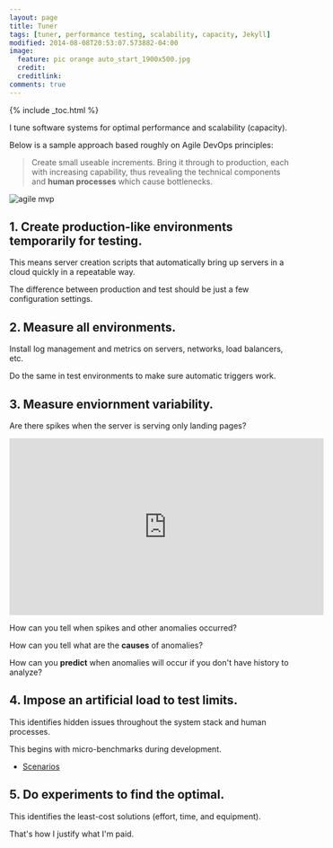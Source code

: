 ```yaml
---
layout: page
title: Tuner
tags: [tuner, performance testing, scalability, capacity, Jekyll]
modified: 2014-08-08T20:53:07.573882-04:00
image:
  feature: pic orange auto_start_1900x500.jpg
  credit:
  creditlink:
comments: true
---
```

{% include _toc.html %}

I tune software systems for optimal performance and scalability (capacity).

Below is a sample approach based roughly on Agile DevOps principles:

> Create small useable increments. Bring it through to production, each with increasing capability, 
thus revealing the technical components and <strong>human processes</strong> 
which cause bottlenecks.


<img alt="agile mvp" src="https://cloud.githubusercontent.com/assets/300046/12909852/f64315f0-ceb9-11e5-8540-0c0046047881.jpg">


## 1\. Create production-like environments temporarily for testing.

   This means server creation scripts that automatically bring up servers in a cloud
   quickly in a repeatable way.

   The difference between production and test should be just a few configuration settings.

## 2\. Measure all environments.

   Install log management and metrics on servers, networks, load balancers, etc.

   Do the same in test environments to make sure automatic triggers work.

## 3\. Measure enviornment variability.

   Are there spikes when the server is serving only landing pages?

   <iframe width="560" height="315" src="https://www.youtube.com/embed/6VmAX3DM78s" frameborder="0" allowfullscreen> </iframe>

   How can you tell when spikes and other anomalies occurred?

   How can you tell what are the **causes** of anomalies?

   How can you **predict** when anomalies will occur if you don't have history to analyze?

## 4\. Impose an artificial load to test limits.

   This identifies hidden issues throughout the system stack and human processes.

   This begins with micro-benchmarks during development.

   * [Scenarios](scenarios-for-load)

## 5\. Do experiments to find the optimal.

   This identifies the least-cost solutions (effort, time, and equipment).

   That's how I justify what I'm paid.
